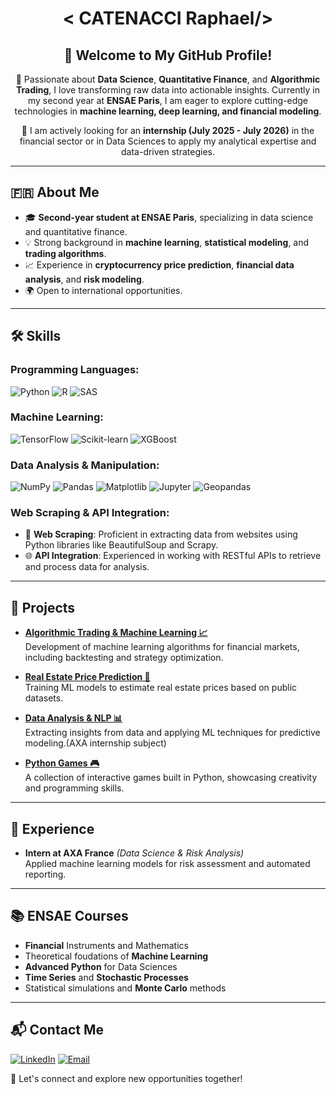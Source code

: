 <div align="center">

#  < CATENACCI Raphael/>

## 👋 Welcome to My GitHub Profile!

🚀 Passionate about **Data Science**, **Quantitative Finance**, and **Algorithmic Trading**, I love transforming raw data into actionable insights. Currently in my second year at **ENSAE Paris**, I am eager to explore cutting-edge technologies in **machine learning, deep learning, and financial modeling**.

🔎 I am actively looking for an **internship (July 2025 - July 2026)** in the financial sector or in Data Sciences to apply my analytical expertise and data-driven strategies.

</div>

---

## 🇫🇷 About Me

- 🎓 **Second-year student at ENSAE Paris**, specializing in data science and quantitative finance.
- 💡 Strong background in **machine learning**, **statistical modeling**, and **trading algorithms**.
- 📈 Experience in **cryptocurrency price prediction**, **financial data analysis**, and **risk modeling**.
- 🌍 Open to international opportunities.

---

## 🛠️ Skills

### Programming Languages:
<div>
  <img src="https://img.shields.io/badge/Python-3776AB?style=for-the-badge&logo=python&logoColor=white" alt="Python">
  <img src="https://img.shields.io/badge/R-276DC3?style=for-the-badge&logo=r&logoColor=white" alt="R">
  <img src="https://img.shields.io/badge/SAS-00599C?style=for-the-badge&logo=sas&logoColor=white" alt="SAS">
</div>

### Machine Learning:
<div>
  <img src="https://img.shields.io/badge/TensorFlow-FF6F00?style=for-the-badge&logo=tensorflow&logoColor=white" alt="TensorFlow">
  <img src="https://img.shields.io/badge/Scikit--learn-F7931E?style=for-the-badge&logo=scikit-learn&logoColor=white" alt="Scikit-learn">
  <img src="https://img.shields.io/badge/XGBoost-AA4A44?style=for-the-badge&logo=xgboost&logoColor=white" alt="XGBoost">
</div>

### Data Analysis & Manipulation:
<div>
  <img src="https://img.shields.io/badge/NumPy-013243?style=for-the-badge&logo=numpy&logoColor=white" alt="NumPy">
  <img src="https://img.shields.io/badge/Pandas-150458?style=for-the-badge&logo=pandas&logoColor=white" alt="Pandas">
  <img src="https://img.shields.io/badge/Matplotlib-11557C?style=for-the-badge&logo=matplotlib&logoColor=white" alt="Matplotlib">
  <img src="https://img.shields.io/badge/Jupyter-F37626?style=for-the-badge&logo=jupyter&logoColor=white" alt="Jupyter">
  <img src="https://img.shields.io/badge/Geopandas-39A0ED?style=for-the-badge&logo=geopandas&logoColor=white" alt="Geopandas">
</div>

### Web Scraping & API Integration:
- 📡 **Web Scraping**: Proficient in extracting data from websites using Python libraries like BeautifulSoup and Scrapy.
- 🌐 **API Integration**: Experienced in working with RESTful APIs to retrieve and process data for analysis.

---

## 📂 Projects

- **[Algorithmic Trading & Machine Learning 📈](#)**  
  Development of machine learning algorithms for financial markets, including backtesting and strategy optimization.

- **[Real Estate Price Prediction 🏡](#)**  
  Training ML models to estimate real estate prices based on public datasets.

- **[Data Analysis & NLP 📊](#)**  
  Extracting insights from data and applying ML techniques for predictive modeling.(AXA internship subject)

- **[Python Games 🎮](#)**  
  A collection of interactive games built in Python, showcasing creativity and programming skills.

---

## 📜 Experience

- **Intern at AXA France** *(Data Science & Risk Analysis)*  
  Applied machine learning models for risk assessment and automated reporting.

---

## 📚 ENSAE Courses
- **Financial** Instruments and Mathematics
- Theoretical foudations of **Machine Learning**
- **Advanced Python** for Data Sciences
- **Time Series** and **Stochastic Processes**
- Statistical simulations and **Monte Carlo** methods
---

## 📬 Contact Me

[![LinkedIn](https://img.shields.io/badge/LinkedIn-0077B5?style=for-the-badge&logo=linkedin&logoColor=white)](https://www.linkedin.com/in/raphael-catenacci-0a7024293/)
[![Email](https://img.shields.io/badge/Gmail-D14836?style=for-the-badge&logo=gmail&logoColor=white)](mailto:raph49c@gmail.com)

🤝 Let's connect and explore new opportunities together!



</div>
